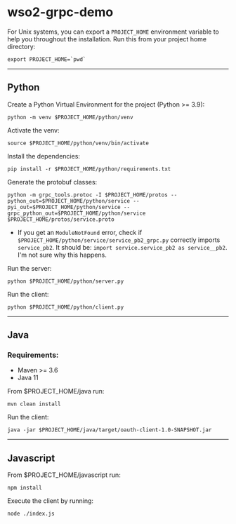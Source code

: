 # wso2-grpc-demo


For Unix systems, you can export a `PROJECT_HOME` environment variable to help you throughout the installation. Run this from your project home directory:
```
export PROJECT_HOME=`pwd`
```

---
## Python

Create a Python Virtual Environment for the project (Python >= 3.9):
```
python -m venv $PROJECT_HOME/python/venv
```
Activate the venv:
```
source $PROJECT_HOME/python/venv/bin/activate
```
Install the dependencies:
```
pip install -r $PROJECT_HOME/python/requirements.txt
```
Generate the protobuf classes:
```
python -m grpc_tools.protoc -I $PROJECT_HOME/protos --python_out=$PROJECT_HOME/python/service --pyi_out=$PROJECT_HOME/python/service --grpc_python_out=$PROJECT_HOME/python/service $PROJECT_HOME/protos/service.proto
```
* If you get an `ModuleNotFound` error, check if `$PROJECT_HOME/python/service/service_pb2_grpc.py` correctly imports `service_pb2`. It should be: `import service.service_pb2 as service__pb2`. I'm not sure why this happens.

Run the server:
```
python $PROJECT_HOME/python/server.py
```

Run the client:
```
python $PROJECT_HOME/python/client.py
```

---
## Java

### Requirements:
- Maven >= 3.6
- Java 11

From $PROJECT_HOME/java run:
```
mvn clean install
```
Run the client:
```
java -jar $PROJECT_HOME/java/target/oauth-client-1.0-SNAPSHOT.jar
```

---
## Javascript

From $PROJECT_HOME/javascript run:
```
npm install
```

Execute the client by running:
```
node ./index.js
```
